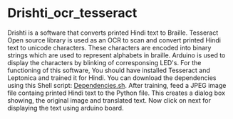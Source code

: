 # Drishti_ocr_tesseract
Drishti is a software that converts printed Hindi text to Braille.  Tesseract Open source library is used as an OCR to scan and convert printed Hindi text to unicode characters.  These characters are encoded into binary strings which are used to represent alphabets in braille. Arduino is used to display the characters by blinking of corresponsing LED's.  For the functioning of this software, You should have installed Tesseract and Leptonica and trained it for Hindi.  You can download the dependencies using this Shell script: [Dependencies.sh](https://github.com/akanksha708/Drishti_ocr_tesseract/blob/master/Dependencies.sh).  After training, feed a JPEG image file containg printed Hindi text to the Python file. This creates a dialog box showing, the original image and translated text. Now click on next for displaying the text using arduino board.
